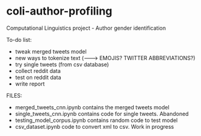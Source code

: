 # coli-author-profiling
Computational Linguistics project - Author gender identification

To-do list:

- tweak merged tweets model
- new ways to tokenize text (---> EMOJIS? TWITTER ABBREVIATIONS?)
- try single tweets (from csv database)
- collect reddit data
- test on reddit data
- write report

FILES:

- merged_tweets_cnn.ipynb contains the merged tweets model
- single_tweets_cnn.ipynb contains code for single tweets. Abandoned
- testing_model_corpus.ipynb contains random code to test model
- csv_dataset.ipynb code to convert xml to csv. Work in progress
